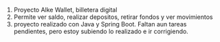 1. Proyecto Alke Wallet, billetera digital
2. Permite ver saldo, realizar depositos, retirar fondos y ver movimientos
3. proyecto realizado con Java y Spring Boot. Faltan aun tareas pendientes, pero estoy subiendo lo realizado e ir corrigiendo.
